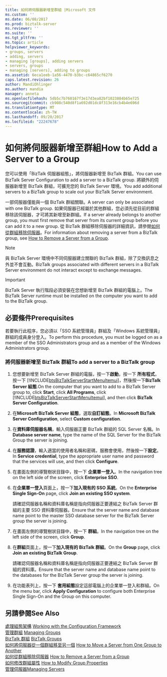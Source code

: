```yaml
---
title: 如何將伺服器新增至群組 |Microsoft 文件
ms.custom: ''
ms.date: 06/08/2017
ms.prod: biztalk-server
ms.reviewer: ''
ms.suite: ''
ms.tgt_pltfrm: ''
ms.topic: article
helpviewer_keywords:
- groups, servers
- adding, servers
- managing [groups], adding servers
- servers, groups
- managing [servers], adding to groups
ms.assetid: 6eca1eeb-1a56-4470-b3bc-c64865cf6270
caps.latest.revision: 26
author: MandiOhlinger
ms.author: mandia
manager: anneta
ms.openlocfilehash: 5db5c7b760167f3e17d3ea82bf1023884b65e725
ms.sourcegitcommit: cb908c540d8f1a692d01dc8f313e16cb4b4e696d
ms.translationtype: MT
ms.contentlocale: zh-TW
ms.lasthandoff: 09/20/2017
ms.locfileid: "22247678"
---
```

# <a name="how-to-add-a-server-to-a-group"></a><span data-ttu-id="d37fb-102">如何將伺服器新增至群組</span><span class="sxs-lookup"><span data-stu-id="d37fb-102">How to Add a Server to a Group</span></span>
<span data-ttu-id="d37fb-103">您可以使用「BizTalk 伺服器組態」，將伺服器新增至 BizTalk 群組。</span><span class="sxs-lookup"><span data-stu-id="d37fb-103">You can use BizTalk Server Configuration to add a server to a BizTalk group.</span></span> <span data-ttu-id="d37fb-104">將額外的伺服器新增至 BizTalk 群組，可擴充您的 BizTalk Server 環境。</span><span class="sxs-lookup"><span data-stu-id="d37fb-104">You add additional servers to a BizTalk group to scale out your BizTalk Server environment.</span></span>  
  
 <span data-ttu-id="d37fb-105">一部伺服器僅能與一個 BizTalk 群組關聯。</span><span class="sxs-lookup"><span data-stu-id="d37fb-105">A server can only be associated with one BizTalk group.</span></span> <span data-ttu-id="d37fb-106">如果伺服器已經屬於其他群組，您必須先從目前的群組移除該伺服器，才可將其新增至新群組。</span><span class="sxs-lookup"><span data-stu-id="d37fb-106">If a server already belongs to another group, you must first remove that server from its current group before you can add it to a new group.</span></span> <span data-ttu-id="d37fb-107">從 BizTalk 群組移除伺服器的詳細資訊，請參閱[如何從群組移除伺服器](../core/how-to-remove-a-server-from-a-group.md)。</span><span class="sxs-lookup"><span data-stu-id="d37fb-107">For information about removing a server from a BizTalk group, see [How to Remove a Server from a Group](../core/how-to-remove-a-server-from-a-group.md).</span></span>  
  
> [!NOTE]
>  <span data-ttu-id="d37fb-108">與 BizTalk Server 環境中不同伺服器建立關聯的 BizTalk 群組，除了交換訊息之外並不會互動。</span><span class="sxs-lookup"><span data-stu-id="d37fb-108">BizTalk groups associated with different servers in a BizTalk Server environment do not interact except to exchange messages.</span></span>  
  
> [!IMPORTANT]
>  <span data-ttu-id="d37fb-109">BizTalk Server 執行階段必須安裝在您想新增至 BizTalk 群組的電腦上。</span><span class="sxs-lookup"><span data-stu-id="d37fb-109">The BizTalk Server runtime must be installed on the computer you want to add to the BizTalk group.</span></span>  
  
## <a name="prerequisites"></a><span data-ttu-id="d37fb-110">必要條件</span><span class="sxs-lookup"><span data-stu-id="d37fb-110">Prerequisites</span></span>  
 <span data-ttu-id="d37fb-111">若要執行此程序，您必須以「SSO 系統管理員」群組及「Windows 系統管理員」群組的成員身分登入。</span><span class="sxs-lookup"><span data-stu-id="d37fb-111">To perform this procedure, you must be logged on as a member of the SSO Administrators group and as a member of the Windows Administrators group.</span></span>  
  
### <a name="to-add-a-server-to-a-biztalk-group"></a><span data-ttu-id="d37fb-112">將伺服器新增至 BizTalk 群組</span><span class="sxs-lookup"><span data-stu-id="d37fb-112">To add a server to a BizTalk group</span></span>  
  
1.  <span data-ttu-id="d37fb-113">您想要新增至 BizTalk Server 群組的電腦，按一下**啟動**，按一下 **所有程式**，按一下  [!INCLUDE[btsBizTalkServerStartMenuItemui](../includes/btsbiztalkserverstartmenuitemui-md.md)]，然後按一下**BizTalk Server 組態**.</span><span class="sxs-lookup"><span data-stu-id="d37fb-113">On the computer that you want to add to a BizTalk Server group to, click **Start**, click **All Programs**, click [!INCLUDE[btsBizTalkServerStartMenuItemui](../includes/btsbiztalkserverstartmenuitemui-md.md)], and then click **BizTalk Server Configuration**.</span></span>  
  
2.  <span data-ttu-id="d37fb-114">在**Microsoft BizTalk Server 組態**，選取**自訂組態**。</span><span class="sxs-lookup"><span data-stu-id="d37fb-114">In **Microsoft BizTalk Server Configuration**, select **Custom configuration**.</span></span>  
  
3.  <span data-ttu-id="d37fb-115">在**資料庫伺服器名稱**，輸入伺服器正要 BizTalk 群組的 SQL Server 名稱。</span><span class="sxs-lookup"><span data-stu-id="d37fb-115">In **Database server name**, type the name of the SQL Server for the BizTalk Group the server is joining.</span></span>  
  
4.  <span data-ttu-id="d37fb-116">在**服務認證**，輸入適當的使用者名稱和密碼，服務會使用，然後按一下**設定**。</span><span class="sxs-lookup"><span data-stu-id="d37fb-116">In **Service credential**, type the appropriate user name and password that the services will use, and then click **Configure**.</span></span>  
  
5.  <span data-ttu-id="d37fb-117">在畫面左側的導覽樹狀目錄中，按一下 **企業單一登入**。</span><span class="sxs-lookup"><span data-stu-id="d37fb-117">In the navigation tree on the left side of the screen, click **Enterprise SSO**.</span></span>  
  
6.  <span data-ttu-id="d37fb-118">在**企業單一登入**頁面上，按一下**加入現有的 SSO 系統**。</span><span class="sxs-lookup"><span data-stu-id="d37fb-118">On the **Enterprise Single Sign-On** page, click **Join an existing SSO system**.</span></span>  
  
     <span data-ttu-id="d37fb-119">請確認伺服器名稱和資料庫名稱是指向伺服器正要連結之 BizTalk Server 群組的主要 SSO 資料庫伺服器。</span><span class="sxs-lookup"><span data-stu-id="d37fb-119">Ensure that the server name and database name point to the master SSO database server for the BizTalk Server group the server is joining.</span></span>  
  
7.  <span data-ttu-id="d37fb-120">在畫面左側的導覽樹狀目錄中，按一下 **群組**。</span><span class="sxs-lookup"><span data-stu-id="d37fb-120">In the navigation tree on the left side of the screen, click **Group**.</span></span>  
  
8.  <span data-ttu-id="d37fb-121">在**群組**頁面上，按一下**加入現有的 BizTalk 群組**。</span><span class="sxs-lookup"><span data-stu-id="d37fb-121">On the **Group** page, click **Join an existing BizTalk Group**.</span></span>  
  
     <span data-ttu-id="d37fb-122">請確認伺服器名稱和資料庫名稱是指向伺服器正要連結之 BizTalk Server 群組的資料庫。</span><span class="sxs-lookup"><span data-stu-id="d37fb-122">Ensure that the server name and database name point to the databases for the BizTalk Server group the server is joining.</span></span>  
  
9. <span data-ttu-id="d37fb-123">在功能表列上，按一下 **套用組態**設定這部電腦上的企業單一登入和群組。</span><span class="sxs-lookup"><span data-stu-id="d37fb-123">On the menu bar, click **Apply Configuration** to configure both Enterprise Single Sign-On and the Group on this computer.</span></span>  
  
## <a name="see-also"></a><span data-ttu-id="d37fb-124">另請參閱</span><span class="sxs-lookup"><span data-stu-id="d37fb-124">See Also</span></span>  
 <span data-ttu-id="d37fb-125">[處理組態架構](../install-and-config-guides/working-with-the-configuration-framework.md) </span><span class="sxs-lookup"><span data-stu-id="d37fb-125">[Working with the Configuration Framework](../install-and-config-guides/working-with-the-configuration-framework.md) </span></span>  
 <span data-ttu-id="d37fb-126">[管理群組](../core/managing-groups.md) </span><span class="sxs-lookup"><span data-stu-id="d37fb-126">[Managing Groups](../core/managing-groups.md) </span></span>  
 <span data-ttu-id="d37fb-127">[BizTalk 群組](../core/biztalk-groups.md) </span><span class="sxs-lookup"><span data-stu-id="d37fb-127">[BizTalk Groups](../core/biztalk-groups.md) </span></span>  
 <span data-ttu-id="d37fb-128">[如何將伺服器從一個群組移至另一個](../core/how-to-move-a-server-from-one-group-to-another.md) </span><span class="sxs-lookup"><span data-stu-id="d37fb-128">[How to Move a Server from One Group to Another](../core/how-to-move-a-server-from-one-group-to-another.md) </span></span>  
 <span data-ttu-id="d37fb-129">[如何從群組移除伺服器](../core/how-to-remove-a-server-from-a-group.md) </span><span class="sxs-lookup"><span data-stu-id="d37fb-129">[How to Remove a Server from a Group](../core/how-to-remove-a-server-from-a-group.md) </span></span>  
 <span data-ttu-id="d37fb-130">[如何修改群組屬性](../core/how-to-modify-group-properties.md) </span><span class="sxs-lookup"><span data-stu-id="d37fb-130">[How to Modify Group Properties](../core/how-to-modify-group-properties.md) </span></span>  
 [<span data-ttu-id="d37fb-131">管理伺服器</span><span class="sxs-lookup"><span data-stu-id="d37fb-131">Managing Servers</span></span>](../core/managing-servers.md)